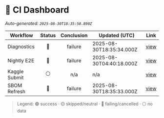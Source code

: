 # 🚦 CI Dashboard

_Auto-generated: `2025-08-30T18:35:50.890Z`_

| Workflow | Status | Conclusion | Updated (UTC) | Link |
|---|:---:|:---:|---|---|
| Diagnostics | 🔴 | failure | 2025-08-30T18:35:34.000Z | [view](https://github.com/bartytime4life/ArielSensorArray/actions/runs/17347240894) |
| Nightly E2E | 🔴 | failure | 2025-08-30T04:40:18.000Z | [view](https://github.com/bartytime4life/ArielSensorArray/actions/runs/17339472820) |
| Kaggle Submit | ⚪ | n/a | n/a | [view]( ) |
| SBOM Refresh | 🔴 | failure | 2025-08-30T18:35:33.000Z | [view](https://github.com/bartytime4life/ArielSensorArray/actions/runs/17347240845) |

> Legend: 🟢 success · 🟡 skipped/neutral · 🔴 failing/cancelled · ⚪ no data